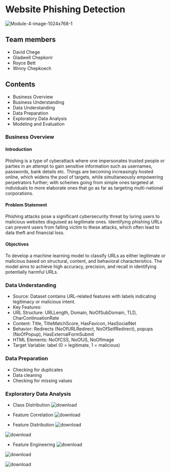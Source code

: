# Website Phishing Detection
![Module-4-image-1024x768-1](https://github.com/user-attachments/assets/895111b5-fb3c-4638-97b9-7df1089321d7)
## Team members
 - David Chege
 - Gladwell Chepkorir
 - Royce Bett
 - Winny Chepkoech

## Contents
 - Business Overview
 - Business Understanding
 - Data Understanding
 - Data Preparation
 - Exploratory Data Analysis
 - Modeling and Evaluation


### Business Overview
#### Introduction
Phishing is a type of cyberattack where one impersonates trusted people or parties in an attempt to gain sensitive information such as usernames, passwords, bank details etc.
Things are becoming increasingly hosted online, which widens the pool of targets, while simultaneously empowering perpetrators further; with schemes going from simple ones targeted at individuals to more elaborate ones that go as far as targeting multi-national corporations.

#### Problem Statement
Phishing attacks pose a significant cybersecurity threat by luring users to malicious websites disguised as legitimate ones. Identifying phishing URLs can prevent users from falling victim to these attacks, which often lead to data theft and financial loss.

#### Objectives
To develop a machine learning model to classify URLs as either legitimate or malicious based on structural, content, and behavioral characteristics. The model aims to achieve high accuracy, precision, and recall in identifying potentially harmful URLs.

### Data Understanding
-	Source: Dataset contains URL-related features with labels indicating legitimacy or malicious intent.
- Key Features:
-	URL Structure: URLLength, Domain, NoOfSubDomain, TLD, CharContinuationRate
-	Content: Title, TitleMatchScore, HasFavicon, HasSocialNet
-	Behavior: Redirects (NoOfURLRedirect, NoOfSelfRedirect), popups (NoOfPopup), HasExternalFormSubmit
-	HTML Elements: NoOfCSS, NoOfJS, NoOfImage
-	Target Variable: label (0 = legitimate, 1 = malicious)

### Data Preparation
- Checking for duplicates
- Data cleaning
- Checking for missing values

### Exploratory Data Analysis
 - Class Distribution
![download](https://github.com/user-attachments/assets/3fe5fba8-387f-4a6d-8e63-8f090a9dc4db)

 - Feature Correlation
![download](https://github.com/user-attachments/assets/c2af8627-484d-41cd-bd36-9ceeef768c83)

 - Feature Distribution
![download](https://github.com/user-attachments/assets/0ee009f8-8468-4e52-84c8-2a8615b6c8dc)

![download](https://github.com/user-attachments/assets/47a2c863-a5a4-4e8b-94c9-44ae1087cf08)

 - Feature Engineering
![download](https://github.com/user-attachments/assets/5ec9a7db-2b80-4a8f-a417-72465b062cca)

![download](https://github.com/user-attachments/assets/1660bca1-e430-4218-8170-d93394ff5494)

![download](https://github.com/user-attachments/assets/84529ec6-1252-41a0-ad7f-d1f83da75b6f)
